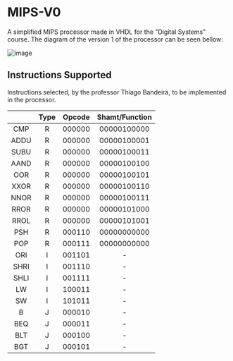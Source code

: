 # MIPS-V0
A simplified MIPS processor made in VHDL for the "Digital Systems" course. The diagram of the version 1 of the processor can be seen bellow:

![image](https://github.com/botelhocpp/MIPS-V0/docs/diagram.png)

## Instructions Supported

Instructions selected, by the professor Thiago Bandeira, to be implemented in the processor.

|      | Type | Opcode | Shamt/Function |
|:----:|:----:|:------:|:--------------:|
|  CMP |   R  | 000000 |   00000100000  |
| ADDU |   R  | 000000 |   00000100001  |
| SUBU |   R  | 000000 |   00000100011  |
| AAND |   R  | 000000 |   00000100100  |
|  OOR |   R  | 000000 |   00000100101  |
| XXOR |   R  | 000000 |   00000100110  |
| NNOR |   R  | 000000 |   00000100111  |
| RROR |   R  | 000000 |   00000101000  |
| RROL |   R  | 000000 |   00000101001  |
|  PSH |   R  | 000110 |   00000000000  |
|  POP |   R  | 000111 |   00000000000  |
|  ORI |   I  | 001101 |        -       |
| SHRI |   I  | 001110 |        -       |
| SHLI |   I  | 001111 |        -       |
|  LW  |   I  | 100011 |        -       |
|  SW  |   I  | 101011 |        -       |
|   B  |   J  | 000010 |        -       |
|  BEQ |   J  | 000011 |        -       |
|  BLT |   J  | 000100 |        -       |
|  BGT |   J  | 000101 |        -       |
